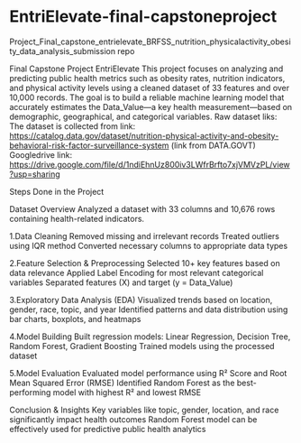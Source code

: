 # EntriElevate-final-capstoneproject
Project_Final_capstone_entrielevate_BRFSS_nutrition_physicalactivity_obesity_data_analysis_submission repo

Final Capstone Project EntriElevate
This project focuses on analyzing and predicting public health metrics such as obesity rates, nutrition indicators, and physical activity levels using a cleaned dataset of 33 features and over 10,000 records. The goal is to build a reliable machine learning model that accurately estimates the Data_Value—a key health measurement—based on demographic, geographical, and categorical variables. Raw dataset liks: The dataset is collected from link: https://catalog.data.gov/dataset/nutrition-physical-activity-and-obesity-behavioral-risk-factor-surveillance-system (link from DATA.GOVT) Googledrive link: https://drive.google.com/file/d/1ndiEhnUz800iv3LWfrBrfto7xjVMVzPL/view?usp=sharing

Steps Done in the Project

Dataset Overview Analyzed a dataset with 33 columns and 10,676 rows containing health-related indicators.

1.Data Cleaning
Removed missing and irrelevant records Treated outliers using IQR method Converted necessary columns to appropriate data types

2.Feature Selection & Preprocessing
Selected 10+ key features based on data relevance Applied Label Encoding for most relevant categorical variables Separated features (X) and target (y = Data_Value)

3.Exploratory Data Analysis (EDA)
Visualized trends based on location, gender, race, topic, and year Identified patterns and data distribution using bar charts, boxplots, and heatmaps

4.Model Building
Built regression models: Linear Regression, Decision Tree, Random Forest, Gradient Boosting Trained models using the processed dataset

5.Model Evaluation Evaluated model performance using R² Score and Root Mean Squared Error (RMSE) Identified Random Forest as the best-performing model with highest R² and lowest RMSE

Conclusion & Insights
Key variables like topic, gender, location, and race significantly impact health outcomes Random Forest model can be effectively used for predictive public health analytics
